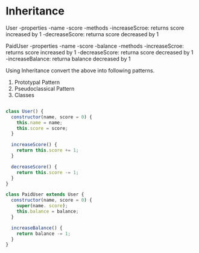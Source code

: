 # Inheritance

User
  -properties
    -name
    -score
  -methods
    -increaseScroe: returns score increased by 1
    -decreaseScore: returna score decreased by 1

PaidUser
  -properties
    -name
    -score
    -balance
  -methods
    -increaseScroe: returns score increased by 1
    -decreaseScore: returna score decreased by 1
    -increaseBalance: returna balance decreased by 1

Using Inheritance convert the above into following patterns.

1. Prototypal Pattern
2. Pseudoclassical Pattern
3. Classes


```js

class User() {
  constructor(name, score = 0) {
    this.name = name;
    this.score = score;
  }

  increaseScore() {
    return this.score += 1;
  }

  decreaseScore() {
    return this.score -= 1;
  }
}

class PaidUser extends User {
  constructor(name, score = 0) {
    super(name. score);
    this.balance = balance;
  }

  increaseBalance() {
    return balance -= 1;
  }
}
```